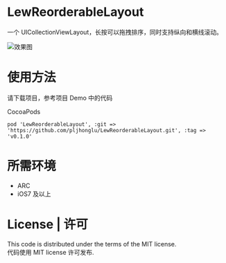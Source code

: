 # LewReorderableLayout
一个 UICollectionViewLayout，长按可以拖拽排序，同时支持纵向和横线滚动。

![效果图](https://github.com/pljhonglu/LewReorderableLayout/blob/master/demo.gif)

# 使用方法

请下载项目，参考项目 Demo 中的代码

CocoaPods

```
pod 'LewReorderableLayout', :git => 'https://github.com/pljhonglu/LewReorderableLayout.git', :tag => 'v0.1.0'
```

# 所需环境

- ARC
- iOS7 及以上

# License | 许可

This code is distributed under the terms of the MIT license.  
代码使用 MIT license 许可发布.